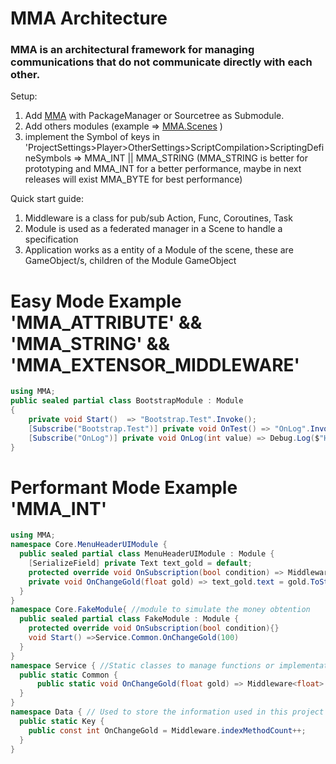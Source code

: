 # MMA Architecture 
### MMA is an architectural framework for managing communications that do not communicate directly with each other.

Setup:
1. Add [MMA](https://github.com/MMA-Architecture/mma.git) with PackageManager or Sourcetree as Submodule.
2. Add others modules (example => [MMA.Scenes](https://github.com/MMA-Architecture/mma.scenes.git) )
3. implement the Symbol of keys in 'ProjectSettings>Player>OtherSettings>ScriptCompilation>ScriptingDefineSymbols => MMA_INT || MMA_STRING
(MMA_STRING is better for prototyping and MMA_INT for a better performance, maybe in next releases will exist MMA_BYTE for best performance)

Quick start guide:
1. Middleware is a class for pub/sub Action, Func, Coroutines, Task
2. Module is used as a federated manager in a Scene to handle a specification
3. Application works as a entity of a Module of the scene, these are GameObject/s, children of the Module GameObject

# Easy Mode Example 'MMA_ATTRIBUTE' && 'MMA_STRING' && 'MMA_EXTENSOR_MIDDLEWARE'
```cs
using MMA;
public sealed partial class BootstrapModule : Module
{
    private void Start()  => "Bootstrap.Test".Invoke();
    [Subscribe("Bootstrap.Test")] private void OnTest() => "OnLog".Invoke(123);
    [Subscribe("OnLog")] private void OnLog(int value) => Debug.Log($"Hello World! {value}");
}
```

# Performant Mode Example 'MMA_INT'
```cs
using MMA;
namespace Core.MenuHeaderUIModule {
  public sealed partial class MenuHeaderUIModule : Module {
    [SerializeField] private Text text_gold = default;
    protected override void OnSubscription(bool condition) => Middleware<float>.Subscribe_Publish(condition, Data.Key.OnChangeGold, OnChangeGold);
    private void OnChangeGold(float gold) => text_gold.text = gold.ToString();
  }
}
namespace Core.FakeModule{ //module to simulate the money obtention
  public sealed partial class FakeModule : Module {  
    protected override void OnSubscription(bool condition){}
    void Start() =>Service.Common.OnChangeGold(100)
  }
}
namespace Service { //Static classes to manage functions or implementations of Modules, it uses Data's Assembly reference
  public static Common {
      public static void OnChangeGold(float gold) => Middleware<float>.Invoke_Publish(Data.Key.OnChangeGold, gold);
  }
}
namespace Data { // Used to store the information used in this project (because is only useful for this project)
  public static Key {
    public const int OnChangeGold = Middleware.indexMethodCount++;
  }
}
```
